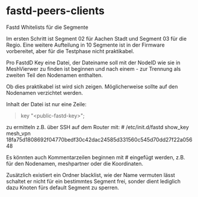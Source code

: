 # fastd-peers-clients
Fastd Whitelists für die Segmente

Im ersten Schritt ist Segment 02 für Aachen Stadt und Segment 03 für die Regio. Eine weitere Aufteilung in 10 Segmente ist in der Firmware vorbereitet, aber für die Testphase nicht praktikabel.

Pro FastdD Key eine Datei, der Dateiname soll mit der NodeID wie sie in MeshVierwer zu finden ist beginnen und nach einem - zur Trennung als zweiten Teil den Nodenamen enthalten.

Ob dies praktikabel ist wird sich zeigen. Möglicherweise sollte auf den Nodenamen verzichtet werden.

Inhalt der Datei ist nur eine Zeile:
> key "\<public-fastd-key\>";

zu ermitteln z.B. über SSH auf dem Router mit:
    # /etc/init.d/fastd show_key mesh_vpn
    18fa75d1808692f04770bedf30c42dac24585d331560c545d70dd27f22a05648

Es könnten auch Kommentarzeilen beginnen mit # eingefügt werden, z.B. für den Nodenamen, meshpartner oder die Koordinaten.

Zusätzlich existiert ein Ordner blacklist, wie der Name vermuten lässt schaltet er nicht für ein bestimmtes Segment frei, sonder dient lediglich dazu Knoten fürs default Segment zu sperren.
